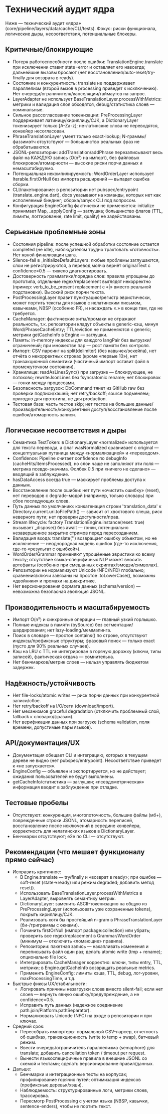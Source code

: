 # Технический аудит ядра

Ниже — технический аудит «ядра» (core/pipeline/layers/data/cache/CLI/tests). Фокус: риски функционала, логические дыры, несоответствия, потенциальные блокеры.

## Критичные/блокирующие
- Потеря работоспособности после ошибки: TranslationEngine.translate при исключении ставит state=error и оставляет его навсегда; дальнейшие вызовы бросают (нет восстановления/auto-reset/try-finally для возврата в ready).
- Состояние и конкурентность: translate не поддерживает параллелизм (второй вызов в processing приведет к исключению). Нет очереди/ограничителя/канселяции/таймаутов на запрос.
- LayerAdapter не использует BaseTranslationLayer.processWithMetrics: метрики и валидация слоя обходятся, debug/статистика слоев — номинальные.
- Сильное рассогласование токенизации: PreProcessingLayer поддерживает латиницу/кириллицу/СJK, а DictionaryLayer токенизирует только [A-Za-z]; не-латинские слова не переводятся, конвейер несогласован.
- PhraseTranslationLayer умеет только exact-lookup; N-граммы/фаззимэтч отсутствуют — большинство реальных фраз не обрабатываются.
- JSONL-репозитории: addTranslation/addPhrase перезаписывают весь файл на КАЖДУЮ запись (O(n²) на импорт), без файловых блокировок/атомарности — высокие риски порчи данных и немасштабируемо.
- Потенциальная некомпилируемость: WordOrderLayer использует Iterable.firstOrNull без импорта расширений — выпадет ошибка сборки.
- CLI/пакетирование: в репозитории нет pubspec/entrypoint (translate_engine.dart), docs указывают на команды, которых нет как исполняемый биндинг; сборка/запуск CLI под вопросом.
- Конфигурация EngineConfig фактически не применяется: initialize принимает Map, _applyConfig — заглушка; большинство флагов (TTL, лимиты, логгирование, rate limit, quality) не задействованы.

## Серьезные проблемные зоны
- Состояния pipeline: после успешной обработки состояние остается completed (не idle), наблюдателям трудно трактовать «готовность». Нет явной финализации шага.
- Silence-fail в _initializeDefaultLayers: любые проблемы заглушаются, слои не регистрируются, а перевод молча вернёт originalText с confidence=0.5 — тяжело диагностировать.
- Достоверность грамматики/порядка слов: правила упрощены до прототипа, отдельные regex/replacement выглядят некорректно (пример: verb_to_be_present replacement с «|» вместо реальной подстановки). Высокий риск порчи текста.
- PostProcessingLayer правит пунктуацию/регистр эвристически, может портить тексты для языков с нелатинским письмом, кавычками, NBSP (особенно FR), и насаждать «.» в конце там, где не требуется.
- CacheManager: фактические хиты/промахи не отражают реальность, т.к. репозитории кладут объекты в generic-кэш, минуя Word/PhraseCacheEntry; TTL/eviction не применяются к generic; метрики getCacheInfo в Engine — заглушки.
- Память: in-memory индексы для каждого langPair без выгрузки/ограничений; при множестве пар — рост памяти без контроля.
- Импорт: CSV парсинг на split(delimiter) (без кавычек/эскейпа), нет отчёта о некорректных строках (кроме «первые 10»), нет транзакционной семантики (частичный импорт оставит файл в промежуточном состоянии).
- Хранилище: readAsLinesSync() при загрузке — блокирующее, не потоково; rewriteJsonLines без fsync/atomic rename; нет блокировок — гонки между процессами.
- Безопасность загрузок: DbCommand тянет из GitHub raw без проверки подписи/хэшей; нет retry/backoff; source подменяем; пригодно для прототипа, не для production.
- Тестовая база: часть тестов skip; нет тестов на большие данные/производительность/конкурентный доступ/восстановление после ошибок/атомарность записи.

## Логические несоответствия и дыры
- Семантика TextToken: в DictionaryLayer «normalized» используется для текста перевода, а флаг wasNormalized сравнивает с original — концептуальная путаница между «нормализацией» и «переводом».
- Confidence: Pipeline считает confidence по debugInfo (cacheHits/itemsProcessed), но слои чаще не заполняют эти поля — метрика псевдо-значима. Фолбек 0.5 при «ничего не сделано» — вводящий в заблуждение.
- hasDataAccess всегда true — маскирует проблемы доступа к данным.
- Восстановление после ошибки: нет пути «очистить ошибку» (reset), нет переводов с degrade-модой (например, только словарь) при сбое последующих слоев.
- Путь данных по умолчанию: конкатенация строки 'translation_data' к Directory.current.uri.toFilePath() — зависит от хвостового слеша, риск неверного пути; нет проверки доступности/прав.
- Stream lifecycle: factory TranslationEngine.instance(reset: true) вызывает _dispose() без await — гонки, потенциально незавершенное закрытие стримов перед пересозданием.
- Валидация входа: translate('') возвращает ошибку объектом, но не исключение — неоднородная модель ошибок (где-то исключения, где-то «результат с ошибкой»).
- WordOrder/Grammar применяют упрощённые эвристики ко всему тексту; отсутствие языка-специфичных NLP может вносить артефакты (особенно при смешанных скриптах/эмодзи/символах).
- Репозитории не нормализуют Unicode (NFC/NFD) глобально; сравнения/ключи завязаны на простое .toLowerCase(), возможны «двойники» и промахи на диакритике.
- Нет версионирования формата данных (schema/version) — невозможна безопасная эволюция JSONL.

## Производительность и масштабируемость
- Импорт O(n²) и синхронные операции — главный узкий горлышко.
- Полные индексы в памяти (bySource) без сегментации/шардирования; нет lazy-loading/меммапинга.
- Поиск в словаре — простое contains() по строке, отсутствуют индексы/префиксные структуры; фразовый поиск — только exact (пусто для 90% реальных случаев).
- Кэш на LRU с TTL не интегрирован в горячую дорожку (ключи, типы записей), фактическая отдача — сомнительна.
- Нет бенчмарков/метрик слоев — нельзя управлять бюджетом задержек.

## Надёжность/устойчивость
- Нет file-locks/atomic writes — риск порчи данных при конкурентной записи/сбое.
- Нет retry/backoff на I/O/сети (download/import).
- Нет механизмов graceful degradation (отключить проблемный слой, fallback к словарю/фразам).
- Нет верификации данных при загрузке (schema validation, поля времени, допустимые пары языков).

## API/документация/UX
- Документация обещает CLI и интеграцию, которых в текущем дереве не видно (нет pubspec/entrypoint). Несоответствие приведет к «не запускается».
- EngineConfig — объявлен и экспортируется, но не действует; ожидания пользователей не будут выполнены.
- getCacheInfo/статистика — заглушки; «псевдометрическая» информация вводит в заблуждение при отладке.

## Тестовые пробелы
- Отсутствуют: конкуренция, многопоточность, большие файлы (мб+), поврежденные строки JSONL, атомарность переписей, восстановление после исключений в середине конвейера, корректность для нелатинских языков в DictionaryLayer.
- Бенчмарки отсутствуют; e2e по CLI — отсутствуют.

## Рекомендации (что мешает функционалу прямо сейчас)
- Исправить критичное:
  - В Engine.translate — try/finally и «возврат в ready»; при ошибке — soft-reset (state->ready) или режим degraded; добавить метод reset().
  - Использовать BaseTranslationLayer.processWithMetrics в LayerAdapter, выровнять семантику метрик.
  - DictionaryLayer: заменить ASCII-токенизацию на общую из PreProcessingLayer (использовать уже сохраненные tokens), покрыть кириллицу/СJK.
  - Реализовать хотя бы простейший n-gram в PhraseTranslationLayer (би-/триграммы с окнами).
  - Починить firstOrNull (импорт package:collection) или убрать; проверить все regex/replacement в Grammar/WordOrder (минимум — отключить «ломающие» правила).
  - Репозитории: пакетная запись — накапливать изменения и переписывать файл один раз; делать atomic write (tmp + rename); опционально file lock.
  - Интегрировать CacheManager корректно: ключи, типы entry, TTL, метрики; в Engine.getCacheInfo возвращать реальные metrics.
  - Применить EngineConfig: лимиты кэша, TTL, debug, лог-уровни, maxProcessingTime, и т.д.
- Быстрые фиксы UX/стабильности:
  - Логировать причины незагрузки слоев вместо silent-fail; если нет слоев — вернуть явную ошибку/предупреждение, а не confidence=0.5.
  - Исправить путь данных (надежное соединение path.join/Platform.pathSeparator).
  - Нормализовать Unicode (NFC) на входе в репозитории и при ключах.
- Средний срок:
  - Пересобрать импортеры: нормальный CSV-парсер, отчетность об ошибках, транзакционность (write to temp + swap), батчевый режим.
  - Ввести очередь/ограничитель параллелизма (semaphore) для translate; добавить cancellation token / timeout per request.
  - Вынести языкоспецифичные правила в внешние JSONL со схемой и тестами; сделать версионирование правил/данных.
- Дальше:
  - Бенчмарки и интеграционные тесты на корпусах; профилирование горячих путей; оптимизация индексов (префиксные деревья/хэши).
  - Наблюдаемость: структурированные логи, метрики слоев, трассировка.
  - Пересмотр PostProcessing с учетом языка (NBSP, кавычки, sentence-enders), чтобы не портить текст.
